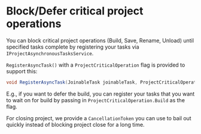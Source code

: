 Block/Defer critical project operations
=======================================

You can block critical project operations (Build, Save, Rename,
Unload) until specified tasks complete by registering your tasks via
`IProjectAsynchronousTasksService`.

`RegisterAsyncTask()` with a `ProjectCriticalOperation` flag is provided
to support this:

```csharp    
void RegisterAsyncTask(JoinableTask joinableTask, ProjectCriticalOperation operationFlags, bool registerFaultHandler = false)
```

E.g., if you want to defer the build, you can register your tasks that you
want to wait on for build by passing in `ProjectCriticalOperation.Build` as
the flag.

For closing project, we provide a `CancellationToken` you can use to bail
out quickly instead of blocking project close for a long time.
